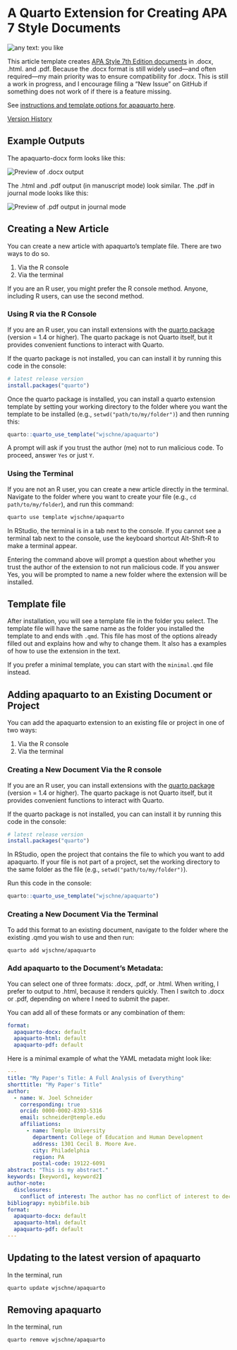 # A Quarto Extension for Creating APA 7 Style Documents


<img loading="lazy" alt="any text: you like" src="https://img.shields.io/badge/lifecycle-experimental-orange">

This article template creates [APA Style 7th Edition
documents](https://apastyle.apa.org/) in .docx, .html. and .pdf. Because
the .docx format is still widely used—and often required—my main
priority was to ensure compatibility for .docx. This is still a work in
progress, and I encourage filing a “New Issue” on GitHub if something
does not work of if there is a feature missing.

See [instructions and template options for apaquarto
here](https://wjschne.github.io/apaquarto/).

[Version History](NEWS.md)

## Example Outputs

The apaquarto-docx form looks like this:

![Preview of .docx output](img/docx.png)

The .html and .pdf output (in manuscript mode) look similar. The .pdf in
journal mode looks like this:

![Preview of .pdf output in journal mode](img/journalmode.png)

## Creating a New Article

You can create a new article with apaquarto’s template file. There are
two ways to do so.

1.  Via the R console
2.  Via the terminal

If you are an R user, you might prefer the R console method. Anyone,
including R users, can use the second method.

### Using R via the R Console

If you are an R user, you can install extensions with the [quarto
package](https://quarto-dev.github.io/quarto-r/) (version = 1.4 or
higher). The quarto package is not Quarto itself, but it provides
convenient functions to interact with Quarto.

If the quarto package is not installed, you can can install it by
running this code in the console:

``` r
# latest release version 
install.packages("quarto")
```

Once the quarto package is installed, you can install a quarto extension
template by setting your working directory to the folder where you want
the template to be installed (e.g., `setwd("path/to/my/folder")`) and
then running this:

``` r
quarto::quarto_use_template("wjschne/apaquarto")
```

A prompt will ask if you trust the author (me) not to run malicious
code. To proceed, answer `Yes` or just `Y`.

### Using the Terminal

If you are not an R user, you can create a new article directly in the
terminal. Navigate to the folder where you want to create your file
(e.g., `cd path/to/my/folder`), and run this command:

``` bash
quarto use template wjschne/apaquarto
```

In RStudio, the terminal is in a tab next to the console. If you cannot
see a terminal tab next to the console, use the keyboard shortcut
Alt-Shift-R to make a terminal appear.

Entering the command above will prompt a question about whether you
trust the author of the extension to not run malicious code. If you
answer Yes, you will be prompted to name a new folder where the
extension will be installed.

## Template file

After installation, you will see a template file in the folder you
select. The template file will have the same name as the folder you
installed the template to and ends with `.qmd`. This file has most of
the options already filled out and explains how and why to change them.
It also has a examples of how to use the extension in the text.

If you prefer a minimal template, you can start with the `minimal.qmd`
file instead.

## Adding apaquarto to an Existing Document or Project

You can add the apaquarto extension to an existing file or project in
one of two ways:

1.  Via the R console
2.  Via the terminal

### Creating a New Document Via the R console

If you are an R user, you can install extensions with the [quarto
package](https://quarto-dev.github.io/quarto-r/) (version = 1.4 or
higher). The quarto package is not Quarto itself, but it provides
convenient functions to interact with Quarto.

If the quarto package is not installed, you can can install it by
running this code in the console:

``` r
# latest release version 
install.packages("quarto")
```

In RStudio, open the project that contains the file to which you want to
add apaquarto. If your file is not part of a project, set the working
directory to the same folder as the file (e.g.,
`setwd("path/to/my/folder")`).

Run this code in the console:

``` r
quarto::quarto_use_template("wjschne/apaquarto")
```

### Creating a New Document Via the Terminal

To add this format to an existing document, navigate to the folder where
the existing .qmd you wish to use and then run:

``` bash
quarto add wjschne/apaquarto
```

### Add apaquarto to the Document’s Metadata:

You can select one of three formats: .docx, .pdf, or .html. When
writing, I prefer to output to .html, because it renders quickly. Then I
switch to .docx or .pdf, depending on where I need to submit the paper.

You can add all of these formats or any combination of them:

``` yaml
format:
  apaquarto-docx: default
  apaquarto-html: default
  apaquarto-pdf: default
```

Here is a minimal example of what the YAML metadata might look like:

``` yaml
---
title: "My Paper's Title: A Full Analysis of Everything"
shorttitle: "My Paper's Title"
author:
  - name: W. Joel Schneider
    corresponding: true
    orcid: 0000-0002-8393-5316
    email: schneider@temple.edu
    affiliations:
      - name: Temple University
        department: College of Education and Human Development
        address: 1301 Cecil B. Moore Ave.
        city: Philadelphia
        region: PA
        postal-code: 19122-6091
abstract: "This is my abstract."
keywords: [keyword1, keyword2]
author-note:
  disclosures:
    conflict of interest: The author has no conflict of interest to declare.
bibliograpy: mybibfile.bib     
format:
  apaquarto-docx: default
  apaquarto-html: default
  apaquarto-pdf: default
---
```

## Updating to the latest version of apaquarto

In the terminal, run

``` bash
quarto update wjschne/apaquarto
```

## Removing apaquarto

In the terminal, run

``` bash
quarto remove wjschne/apaquarto
```
